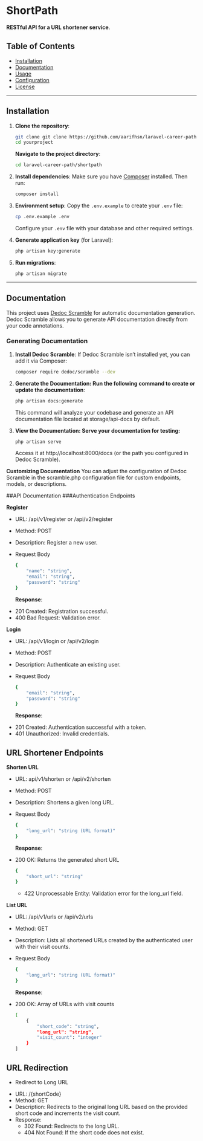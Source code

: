 # ShortPath

**RESTful API for a URL shortener service**.

## Table of Contents

-   [Installation](#installation)
-   [Documentation](#documentation)
-   [Usage](#usage)
-   [Configuration](#configuration)
-   [License](#license)

---

## Installation

1. **Clone the repository**:

    ```bash
    git clone git clone https://github.com/aarifhsn/laravel-career-path.git
    cd yourproject
    ```

    **Navigate to the project directory**:

    ```bash
    cd laravel-career-path/shortpath
    ```

2. **Install dependencies**:
   Make sure you have [Composer](https://getcomposer.org/) installed. Then run:

    ```bash
    composer install
    ```

3. **Environment setup**:
   Copy the `.env.example` to create your `.env` file:

    ```bash
    cp .env.example .env
    ```

    Configure your `.env` file with your database and other required settings.

4. **Generate application key** (for Laravel):

    ```bash
    php artisan key:generate
    ```

5. **Run migrations**:
    ```bash
    php artisan migrate
    ```

---

## Documentation

This project uses [Dedoc Scramble](https://github.com/dedoc/scramble) for automatic documentation generation. Dedoc Scramble allows you to generate API documentation directly from your code annotations.

### Generating Documentation

1. **Install Dedoc Scramble**:
   If Dedoc Scramble isn’t installed yet, you can add it via Composer:
    ```bash
    composer require dedoc/scramble --dev
    ```
2. **Generate the Documentation: Run the following command to create or update the documentation**:

    ```bash
    php artisan docs:generate
    ```

    This command will analyze your codebase and generate an API documentation file located at storage/api-docs by default.

3. **View the Documentation: Serve your documentation for testing:**
    ```bash
    php artisan serve
    ```
    Access it at http://localhost:8000/docs (or the path you configured in Dedoc Scramble).

**Customizing Documentation**
You can adjust the configuration of Dedoc Scramble in the scramble.php configuration file for custom endpoints, models, or descriptions.

##API Documentation
###Authentication Endpoints

**Register**

-   URL: /api/v1/register or /api/v2/register
-   Method: POST
-   Description: Register a new user.
-   Request Body

    ```bash
    {
        "name": "string",
        "email": "string",
        "password": "string"
    }
    ```

    **Response**:

*   201 Created: Registration successful.
*   400 Bad Request: Validation error.

**Login**

-   URL: /api/v1/login or /api/v2/login
-   Method: POST
-   Description: Authenticate an existing user.
-   Request Body

    ```bash
    {
        "email": "string",
        "password": "string"
    }
    ```

    **Response**:

*   201 Created: Authentication successful with a token.
*   401 Unauthorized: Invalid credentials.

## URL Shortener Endpoints

**Shorten URL**

-   URL: api/v1/shorten or /api/v2/shorten
-   Method: POST
-   Description: Shortens a given long URL.
-   Request Body

    ```bash
    {
        "long_url": "string (URL format)"
    }
    ```

    **Response**:

*   200 OK: Returns the generated short URL
    ```bash
    {
        "short_url": "string"
    }
    ```
    -   422 Unprocessable Entity: Validation error for the long_url field.

**List URL**

-   URL: /api/v1/urls or /api/v2/urls
-   Method: GET
-   Description: Lists all shortened URLs created by the authenticated user with their visit counts.
-   Request Body

    ```bash
    {
        "long_url": "string (URL format)"
    }
    ```

    **Response**:

*   200 OK: Array of URLs with visit counts
    ```bash
    [
        {
            "short_code": "string",
            "long_url": "string",
            "visit_count": "integer"
        }
    ]
    ```

## URL Redirection

-   Redirect to Long URL

*   URL: /{shortCode}
*   Method: GET
*   Description: Redirects to the original long URL based on the provided short code and increments the visit count.
*   Response:
    -   302 Found: Redirects to the long URL.
    -   404 Not Found: If the short code does not exist.
